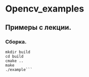 # Opencv_examples

## Примеры с лекции.

### Cборка.
```cd lecture_01/example_01
mkdir build
cd build
cmake ..
make
./example```
